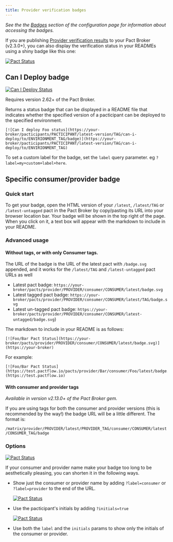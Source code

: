 ```yaml
---
title: Provider verification badges
---
```


_See the the_ [_Badges_](/pact_broker/configuration/features#badges) _section of the configuration page for information about accessing the badges._

If you are publishing [Provider verification results](provider_verification_results.md) to your Pact Broker \(v2.3.0+\), you can also display the verification status in your READMEs using a shiny badge like this one:

[![Pact Status](https://cdn.rawgit.com/wiki/pact-foundation/pact_broker/images/foo-bar-badge-verified.svg)](https://test.pactflow.io)


## Can I Deploy badge

[![Can I Deploy Status](/img/can-i-deploy-badge.svg)](https://test.pactflow.io)

Requires version 2.62+ of the Pact Broker.

Returns a status badge that can be displayed in a README file that indicates whether the specified version of a pacticipant can be deployed to the specified environment.

```text
[![Can I deploy Foo status](https://your-broker/pacticipants/PACTICIPANT/latest-version/TAG/can-i-deploy/to/ENVIRIONMENT_TAG/badge)](https://your-broker/pacticipants/PACTICIPANT/latest-version/TAG/can-i-deploy/to/ENVIRIONMENT_TAG)
```

To set a custom label for the badge, set the `label` query parameter. eg `?label=my+custom+label+here`.

## Specific consumer/provider badge

### Quick start

To get your badge, open the HTML version of your `/latest`, `/latest/TAG` or `/latest-untagged` pact in the Pact Broker by copy/pasting its URL into your browser location bar. Your badge will be shown in the top right of the page. When you click on it, a text box will appear with the markdown to include in your README.

### Advanced usage

#### Without tags, or with only Consumer tags.

The URL of the badge is the URL of the latest pact with `/badge.svg` appended, and it works for the `/latest/TAG` and `/latest-untagged` pact URLs as well

* Latest pact badge: `https://your-broker/pacts/provider/PROVIDER/consumer/CONSUMER/latest/badge.svg`
* Latest tagged pact badge: `https://your-broker/pacts/provider/PROVIDER/consumer/CONSUMER/latest/TAG/badge.svg`
* Latest un-tagged pact badge: `https://your-broker/pacts/provider/PROVIDER/consumer/CONSUMER/latest-untagged/badge.svg`\)

The markdown to include in your README is as follows:

```text
[![Foo/Bar Pact Status](https://your-broker/pacts/provider/PROVIDER/consumer/CONSUMER/latest/badge.svg)](https://your-broker)
```

For example:

```text
[![Foo/Bar Pact Status](https://test.pactflow.io/pacts/provider/Bar/consumer/Foo/latest/badge.svg)](https://test.pactflow.io)
```

#### With consumer and provider tags

_Available in version v2.13.0+ of the Pact Broker gem._

If you are using tags for both the consumer and provider versions \(this is recommended by the way!\) the badge URL will be a little different. The format is:

`/matrix/provider/PROVIDER/latest/PROVIDER_TAG/consumer/CONSUMER/latest/CONSUMER_TAG/badge`

### Options

[![Pact Status](https://cdn.rawgit.com/wiki/pact-foundation/pact_broker/images/long-badge.svg)](https://test.pactflow.io)

If your consumer and provider name make your badge too long to be aesthetically pleasing, you can shorten it in the following ways.

* Show just the consumer or provider name by adding `?label=consumer` or `?label=provider` to the end of the URL.

  [![Pact Status](https://cdn.rawgit.com/wiki/pact-foundation/pact_broker/images/consumer-badge.svg)](https://test.pactflow.io)

* Use the pacticipant's initials by adding `?initials=true`

  [![Pact Status](https://cdn.rawgit.com/wiki/pact-foundation/pact_broker/images/initials-badge.svg)](https://test.pactflow.io)

* Use both the `label` and the `initials` params to show only the initials of the consumer or provider.

